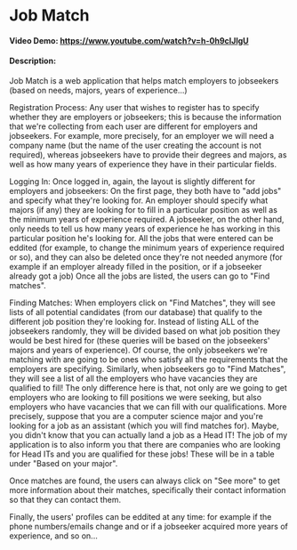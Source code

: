 # Job Match
#### Video Demo:  <https://www.youtube.com/watch?v=h-0h9cIJlgU>
#### Description:

Job Match is a web application that helps match employers to jobseekers (based on needs, majors, years of experience...)

Registration Process:
    Any user that wishes to register has to specify whether they are employers or jobseekers; this is because the information that we're collecting from each user are different for employers and jobseekers. For example, more precisely, for an employer we will need a company name (but the name of the user creating the account is not required), whereas jobseekers have to provide their degrees and majors, as well as how many years of experience they have in their particular fields.

Logging In:
    Once logged in, again, the layout is slightly different for employers and jobseekers: On the first page, they both have to "add jobs" and specify what they're looking for. An employer should specify what majors (if any) they are looking for to fill in a particular position as well as the minimum years of experience required. A jobseeker, on the other hand, only needs to tell us how many years of experience he has working in this particular position he's looking for.
    All the jobs that were entered can be eddited (for example, to change the minimum years of experience required or so), and they can also be deleted once they're not needed anymore (for example if an employer already filled in the position, or if a jobseeker already got a job)
    Once all the jobs are listed, the users can go to "Find matches".

Finding Matches:
    When employers click on "Find Matches", they will see lists of all potential candidates (from our database) that qualify to the different job position they're looking for. Instead of listing ALL of the jobseekers randomly, they will be divided based on what job position they would be best hired for (these queries will be based on the jobseekers' majors and years of experience). Of course, the only jobseekers we're matching with are going to be ones who satisfy all the requirements that the employers are specifying.
    Similarly, when jobseekers go to "Find Matches", they will see a list of all the employers who have vacancies they are qualified to fill! The only difference here is that, not only are we going to get employers who are looking to fill positions we were seeking, but also employers who have vacancies that we can fill with our qualifications. More precisely, suppose that you are a computer science major and you're looking for a job as an assistant (which you will find matches for). Maybe, you didn't know that you can actually land a job as a Head IT! The job of my application is to also inform you that there are companies who are looking for Head ITs and you are qualified for these jobs! These will be in a table under "Based on your major".

Once matches are found, the users can always click on "See more" to get more information about their matches, specifically their contact information so that they can contact them.

Finally, the users' profiles can be eddited at any time: for example if the phone numbers/emails change and or if a jobseeker acquired more years of experience, and so on...
